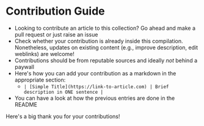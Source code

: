 # Contribution Guide

- Looking to contribute an article to this collection? Go ahead and make a pull request or just raise an issue
- Check whether your contribution is already inside this compilation. Nonetheless, updates on existing content (e.g., improve description, edit weblinks) are welcome!
- Contributions should be from reputable sources and ideally *not* behind a paywall
- Here's how you can add your contribution as a markdown in the appropriate section: 
    - `| [Simple Title](https://link-to-article.com) | Brief description in ONE sentence |`
- You can have a look at how the previous entries are done in the README

Here's a big thank you for your contributions!
